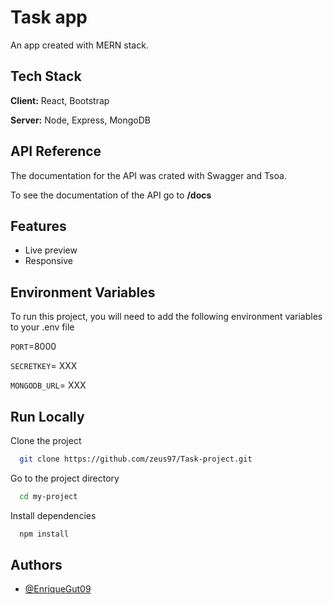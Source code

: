 
# Task app

An app created with MERN stack.




## Tech Stack

**Client:** React, Bootstrap

**Server:** Node, Express, MongoDB


## API Reference

The documentation for the API was crated with Swagger and Tsoa.

To see the documentation of the API go to **/docs**




## Features

- Live preview
- Responsive


## Environment Variables

To run this project, you will need to add the following environment variables to your .env file

`PORT`=8000

`SECRETKEY`= XXX


`MONGODB_URL`= XXX

## Run Locally

Clone the project

```bash
  git clone https://github.com/zeus97/Task-project.git
```

Go to the project directory

```bash
  cd my-project
```

Install dependencies

```bash
  npm install
```




## Authors

- [@EnriqueGut09](https://github.com/zeus97)

